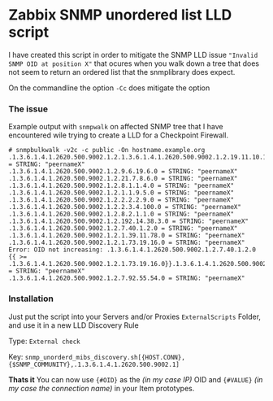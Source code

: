 # Zabbix SNMP unordered list LLD script
I have created this script in order to mitigate the SNMP LLD issue `"Invalid SNMP OID at position X"` that ocures when you walk down a tree that does not seem to return an ordered list that the snmplibrary does expect.

On the commandline the option `-Cc` does mitigate the option

### The issue
Example output with `snmpwalk` on affected SNMP tree that I have encountered wile trying to create a LLD for a Checkpoint Firewall.

    # snmpbulkwalk -v2c -c public -On hostname.example.org .1.3.6.1.4.1.2620.500.9002.1.2.1.3.6.1.4.1.2620.500.9002.1.2.19.11.10.1.0 = STRING: "peernameX"  
    .1.3.6.1.4.1.2620.500.9002.1.2.9.6.19.6.0 = STRING: "peernameX"  
    .1.3.6.1.4.1.2620.500.9002.1.2.21.7.8.6.0 = STRING: "peernameX"  
    .1.3.6.1.4.1.2620.500.9002.1.2.8.1.1.4.0 = STRING: "peernameX"  
    .1.3.6.1.4.1.2620.500.9002.1.2.1.1.9.5.0 = STRING: "peernameX"  
    .1.3.6.1.4.1.2620.500.9002.1.2.2.2.2.9.0 = STRING: "peernameX"  
    .1.3.6.1.4.1.2620.500.9002.1.2.2.3.4.100.0 = STRING: "peernameX"  
    .1.3.6.1.4.1.2620.500.9002.1.2.8.2.1.1.0 = STRING: "peernameX"  
    .1.3.6.1.4.1.2620.500.9002.1.2.192.14.38.3.0 = STRING: "peernameX"  
    .1.3.6.1.4.1.2620.500.9002.1.2.7.40.1.2.0 = STRING: "peernameX"  
    .1.3.6.1.4.1.2620.500.9002.1.2.1.39.11.78.0 = STRING: "peernameX"  
    .1.3.6.1.4.1.2620.500.9002.1.2.1.73.19.16.0 = STRING: "peernameX"  
    Error: OID not increasing: .1.3.6.1.4.1.2620.500.9002.1.2.7.40.1.2.0  
    {{ >= .1.3.6.1.4.1.2620.500.9002.1.2.1.73.19.16.0}}.1.3.6.1.4.1.2620.500.9002.1.2.5.93.10.27.0 = STRING: "peernameX"  
    .1.3.6.1.4.1.2620.500.9002.1.2.7.92.55.54.0 = STRING: "peernameX"

### Installation
Just put the script into your Servers and/or Proxies `ExternalScripts` Folder, and use it in a new LLD Discovery Rule

Type: `External check`

Key: `snmp_unorderd_mibs_discovery.sh[{HOST.CONN},{$SNMP_COMMUNITY},.1.3.6.1.4.1.2620.500.9002.1]`

**Thats it**
You can now use `{#OID}` as the *(in my case IP)* OID and `{#VALUE}` *(in my case the connection name)* in your Item prototypes.

